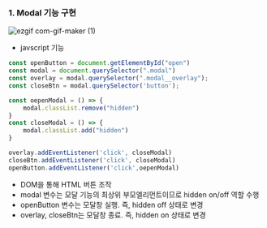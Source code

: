 ### 1. Modal 기능 구현

  ![ezgif com-gif-maker (1)](https://user-images.githubusercontent.com/78064720/139086546-c61a0ea5-7cc5-4877-9506-f79ebf0a05ce.gif)

  - javscript 기능

  ```js
  const openButton = document.getElementById("open")
  const modal = document.querySelector(".modal")
  const overlay = modal.querySelector(".modal__overlay");
  const closeBtn = modal.querySelector('button');

  const oepenModal = () => {
      modal.classList.remove("hidden")
  }
  const closeModal = () => {
      modal.classList.add("hidden")
  }

  overlay.addEventListener('click', closeModal)
  closeBtn.addEventListener('click', closeModal)
  openButton.addEventListener('click',oepenModal)

  ```
  
  * DOM을 통해 HTML 버튼 조작
  * modal 변수는 모달 기능의 최상위 부모엘리먼트이므로 hidden on/off 역할 수행
  * openButton 변수는 모달창 실행. 즉, hidden off 상태로 변경
  * overlay, closeBtn는 모달창 종료. 즉, hidden on 상태로 변경

  
